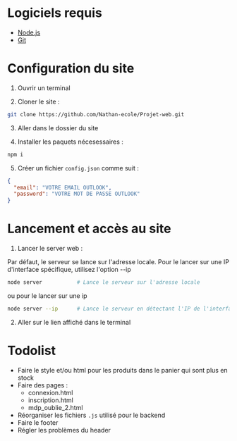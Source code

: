 # Logiciels requis

- [Node.js](https://nodejs.org/fr/download)
- [Git](https://git-scm.com/downloads)

# Configuration du site

1. Ouvrir un terminal

2. Cloner le site :

```bash
git clone https://github.com/Nathan-ecole/Projet-web.git
```

3. Aller dans le dossier du site

4. Installer les paquets nécesessaires :

```bash
npm i
```

5. Créer un fichier `config.json` comme suit :
```json
{
  "email": "VOTRE EMAIL OUTLOOK",
  "password": "VOTRE MOT DE PASSE OUTLOOK"
}
```

# Lancement et accès au site

1. Lancer le server web :

Par défaut, le serveur se lance sur l'adresse locale. Pour le lancer sur une IP d'interface spécifique, utilisez l'option --ip

```bash
node server           # Lance le serveur sur l'adresse locale
```

ou pour le lancer sur une ip

```bash
node server --ip      # Lance le serveur en détectant l'IP de l'interface
```

2. Aller sur le lien affiché dans le terminal

# Todolist

- Faire le style et/ou html pour les produits dans le panier qui sont plus en stock
- Faire des pages :
  - connexion.html
  - inscription.html
  - mdp_oublie_2.html
- Réorganiser les fichiers `.js` utilisé pour le backend
- Faire le footer
- Régler les problèmes du header
